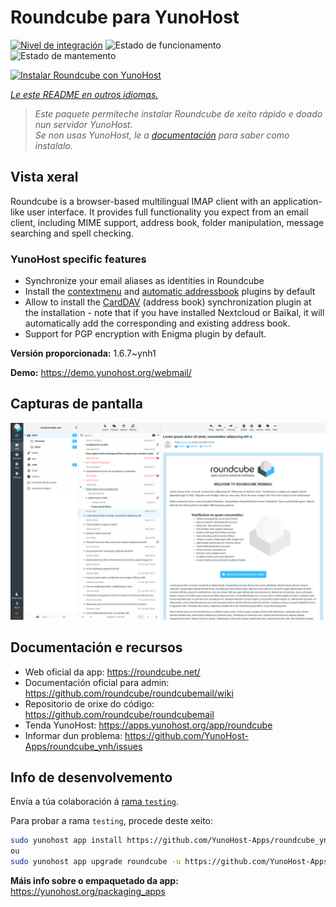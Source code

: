 <!--
NOTA: Este README foi creado automáticamente por <https://github.com/YunoHost/apps/tree/master/tools/readme_generator>
NON debe editarse manualmente.
-->

# Roundcube para YunoHost

[![Nivel de integración](https://dash.yunohost.org/integration/roundcube.svg)](https://ci-apps.yunohost.org/ci/apps/roundcube/) ![Estado de funcionamento](https://ci-apps.yunohost.org/ci/badges/roundcube.status.svg) ![Estado de mantemento](https://ci-apps.yunohost.org/ci/badges/roundcube.maintain.svg)

[![Instalar Roundcube con YunoHost](https://install-app.yunohost.org/install-with-yunohost.svg)](https://install-app.yunohost.org/?app=roundcube)

*[Le este README en outros idiomas.](./ALL_README.md)*

> *Este paquete permíteche instalar Roundcube de xeito rápido e doado nun servidor YunoHost.*  
> *Se non usas YunoHost, le a [documentación](https://yunohost.org/install) para saber como instalalo.*

## Vista xeral

Roundcube is a browser-based multilingual IMAP client with an application-like user interface. It provides full functionality you expect from an email client, including MIME support, address book, folder manipulation, message searching and spell checking.

### YunoHost specific features

- Synchronize your email aliases as identities in Roundcube
- Install the [contextmenu](https://packagist.org/packages/johndoh/contextmenu) and [automatic addressbook](https://packagist.org/packages/projectmyst/automatic_addressbook) plugins by default
- Allow to install the [CardDAV](https://packagist.org/packages/roundcube/carddav) (address book) synchronization plugin at the installation - note that if you have installed Nextcloud or Baïkal, it will automatically add the corresponding and existing address book.
- Support for PGP encryption with Enigma plugin by default.


**Versión proporcionada:** 1.6.7~ynh1

**Demo:** <https://demo.yunohost.org/webmail/>

## Capturas de pantalla

![Captura de pantalla de Roundcube](./doc/screenshots/screenshot.png)

## Documentación e recursos

- Web oficial da app: <https://roundcube.net/>
- Documentación oficial para admin: <https://github.com/roundcube/roundcubemail/wiki>
- Repositorio de orixe do código: <https://github.com/roundcube/roundcubemail>
- Tenda YunoHost: <https://apps.yunohost.org/app/roundcube>
- Informar dun problema: <https://github.com/YunoHost-Apps/roundcube_ynh/issues>

## Info de desenvolvemento

Envía a túa colaboración á [rama `testing`](https://github.com/YunoHost-Apps/roundcube_ynh/tree/testing).

Para probar a rama `testing`, procede deste xeito:

```bash
sudo yunohost app install https://github.com/YunoHost-Apps/roundcube_ynh/tree/testing --debug
ou
sudo yunohost app upgrade roundcube -u https://github.com/YunoHost-Apps/roundcube_ynh/tree/testing --debug
```

**Máis info sobre o empaquetado da app:** <https://yunohost.org/packaging_apps>
